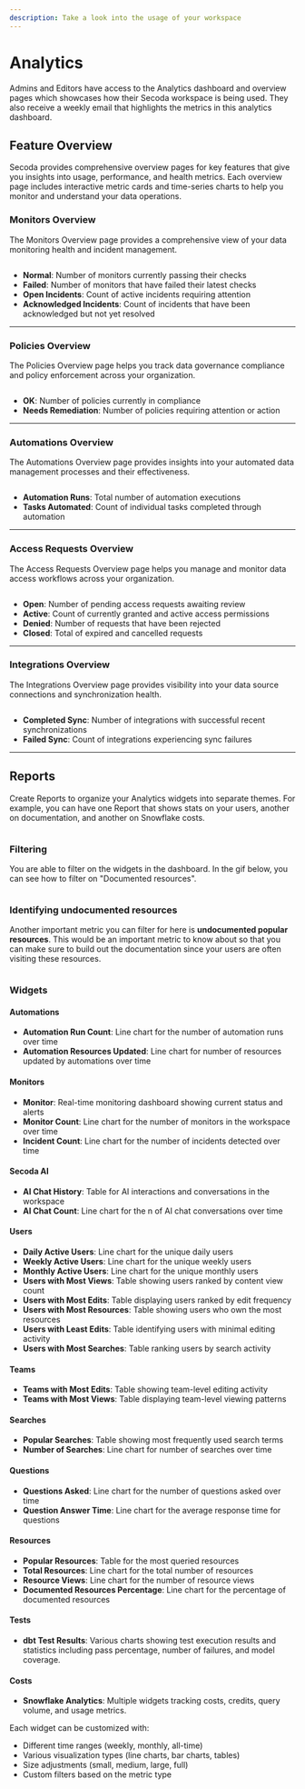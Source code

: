```yaml
---
description: Take a look into the usage of your workspace
---
```


# Analytics

Admins and Editors have access to the Analytics dashboard and overview pages which showcases how their Secoda workspace is being used. They also receive a weekly email that highlights the metrics in this analytics dashboard.

## Feature Overview

Secoda provides comprehensive overview pages for key features that give you insights into usage, performance, and health metrics. Each overview page includes interactive metric cards and time-series charts to help you monitor and understand your data operations.

### Monitors Overview

The Monitors Overview page provides a comprehensive view of your data monitoring health and incident management.

<figure><img src="../.gitbook/assets/image (1) (1).png" alt=""><figcaption></figcaption></figure>

* **Normal**: Number of monitors currently passing their checks
* **Failed**: Number of monitors that have failed their latest checks
* **Open Incidents**: Count of active incidents requiring attention
* **Acknowledged Incidents**: Count of incidents that have been acknowledged but not yet resolved

***

### Policies Overview

The Policies Overview page helps you track data governance compliance and policy enforcement across your organization.

<figure><img src="../.gitbook/assets/image (5).png" alt=""><figcaption></figcaption></figure>

* **OK**: Number of policies currently in compliance
* **Needs Remediation**: Number of policies requiring attention or action

***

### Automations Overview

The Automations Overview page provides insights into your automated data management processes and their effectiveness.

<figure><img src="../.gitbook/assets/image (7).png" alt=""><figcaption></figcaption></figure>

* **Automation Runs**: Total number of automation executions
* **Tasks Automated**: Count of individual tasks completed through automation



***

### Access Requests Overview

The Access Requests Overview page helps you manage and monitor data access workflows across your organization.

<figure><img src="../.gitbook/assets/image (8).png" alt=""><figcaption></figcaption></figure>

* **Open**: Number of pending access requests awaiting review
* **Active**: Count of currently granted and active access permissions
* **Denied**: Number of requests that have been rejected
* **Closed**: Total of expired and cancelled requests

***

### Integrations Overview

The Integrations Overview page provides visibility into your data source connections and synchronization health.

<figure><img src="../.gitbook/assets/image (9).png" alt=""><figcaption></figcaption></figure>

* **Completed Sync**: Number of integrations with successful recent synchronizations
* **Failed Sync**: Count of integrations experiencing sync failures

***

## Reports

Create Reports to organize your Analytics widgets into separate themes. For example, you can have one Report that shows stats on your users, another on documentation, and another on Snowflake costs.

<figure><img src="../.gitbook/assets/image (1) (1) (1).png" alt=""><figcaption></figcaption></figure>

### Filtering

You are able to filter on the widgets in the dashboard. In the gif below, you can see how to filter on "Documented resources".

<figure><img src="../.gitbook/assets/image (3).png" alt=""><figcaption></figcaption></figure>

### Identifying undocumented resources

Another important metric you can filter for here is **undocumented popular resources**. This would be an important metric to know about so that you can make sure to build out the documentation since your users are often visiting these resources.

<figure><img src="../.gitbook/assets/image (4).png" alt=""><figcaption></figcaption></figure>

### Widgets

#### Automations

* **Automation Run Count**: Line chart for the number of automation runs over time
* **Automation Resources Updated**: Line chart for number of resources updated by automations over time

#### Monitors

* **Monitor**: Real-time monitoring dashboard showing current status and alerts
* **Monitor Count**: Line chart for the number of monitors in the workspace over time
* **Incident Count**: Line chart for the number of incidents detected over time

#### Secoda AI

* **AI Chat History**: Table for AI interactions and conversations in the workspace
* **AI Chat Count**: Line chart for the n of AI chat conversations over time

#### Users

* **Daily Active Users**: Line chart for the unique daily users
* **Weekly Active Users**: Line chart for the unique weekly users
* **Monthly Active Users**: Line chart for the unique monthly users
* **Users with Most Views**: Table showing users ranked by content view count
* **Users with Most Edits**: Table displaying users ranked by edit frequency
* **Users with Most Resources**: Table showing users who own the most resources
* **Users with Least Edits**: Table identifying users with minimal editing activity
* **Users with Most Searches**: Table ranking users by search activity

#### Teams

* **Teams with Most Edits**: Table showing team-level editing activity
* **Teams with Most Views**: Table displaying team-level viewing patterns

#### Searches

* **Popular Searches**: Table showing most frequently used search terms
* **Number of Searches**: Line chart for number of searches over time

#### Questions

* **Questions Asked**: Line chart for the number of questions asked over time
* **Question Answer Time**: Line chart for the average response time for questions

#### Resources

* **Popular Resources**: Table for the most queried resources
* **Total Resources**: Line chart for the total number of resources
* **Resource Views**: Line chart for the number of resource views
* **Documented Resources Percentage**: Line chart for the percentage of documented resources

#### Tests

* **dbt Test Results**: Various charts showing test execution results and statistics including pass percentage, number of failures, and model coverage.

#### Costs

* **Snowflake Analytics**: Multiple widgets tracking costs, credits, query volume, and usage metrics.

Each widget can be customized with:

* Different time ranges (weekly, monthly, all-time)
* Various visualization types (line charts, bar charts, tables)
* Size adjustments (small, medium, large, full)
* Custom filters based on the metric type

